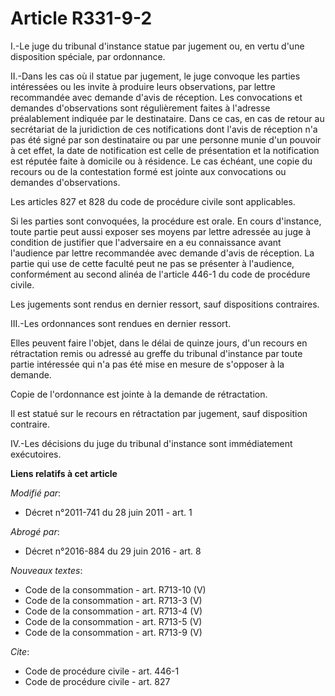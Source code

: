 # Article R331-9-2

I.-Le juge du tribunal d'instance statue par jugement ou, en vertu d'une disposition spéciale, par ordonnance. 

II.-Dans les cas où il statue par jugement, le juge convoque les parties intéressées ou les invite à produire leurs
observations, par lettre recommandée avec demande d'avis de réception. Les convocations et demandes d'observations sont
régulièrement faites à l'adresse préalablement indiquée par le destinataire. Dans ce cas, en cas de retour au secrétariat de
la juridiction de ces notifications dont l'avis de réception n'a pas été signé par son destinataire ou par une personne munie
d'un pouvoir à cet effet, la date de notification est celle de présentation et la notification est réputée faite à domicile
ou à résidence. Le cas échéant, une copie du recours ou de la contestation formé est jointe aux convocations ou demandes
d'observations. 

Les articles 827 et 828 du code de procédure civile sont applicables. 

Si les parties sont convoquées, la procédure est orale. En cours d'instance, toute partie peut aussi exposer ses moyens par
lettre adressée au juge à condition de justifier que l'adversaire en a eu connaissance avant l'audience par lettre
recommandée avec demande d'avis de réception. La partie qui use de cette faculté peut ne pas se présenter à l'audience,
conformément au second alinéa de l'article 446-1 du code de procédure civile. 

Les jugements sont rendus en dernier ressort, sauf dispositions contraires. 

III.-Les ordonnances sont rendues en dernier ressort. 

Elles peuvent faire l'objet, dans le délai de quinze jours, d'un recours en rétractation remis ou adressé au greffe du
tribunal d'instance par toute partie intéressée qui n'a pas été mise en mesure de s'opposer à la demande. 

Copie de l'ordonnance est jointe à la demande de rétractation. 

Il est statué sur le recours en rétractation par jugement, sauf disposition contraire. 

IV.-Les décisions du juge du tribunal d'instance sont immédiatement exécutoires.

**Liens relatifs à cet article**

_Modifié par_:

  - Décret n°2011-741 du 28 juin 2011 - art. 1

_Abrogé par_:

  - Décret n°2016-884 du 29 juin 2016 - art. 8

_Nouveaux textes_:

  - Code de la consommation - art. R713-10 (V)
  - Code de la consommation - art. R713-3 (V)
  - Code de la consommation - art. R713-4 (V)
  - Code de la consommation - art. R713-5 (V)
  - Code de la consommation - art. R713-9 (V)

_Cite_:

  - Code de procédure civile - art. 446-1
  - Code de procédure civile - art. 827
